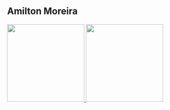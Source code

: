 ## Amilton Moreira

<div>
  <a href="https://github.com/AmiltonMn">
  <img loading="lazy" height="180em" src="https://github-readme-stats.vercel.app/api/top-langs/?username=AmiltonMn&layout=compact&langs_count=7&theme=one-dark-monokai"/>
  <img loading="lazy" height="180em" src="https://github-readme-stats.vercel.app/api?username=AmiltonMn&show_icons=true&theme=one-dark-monokai&include_all_commits=true&count_private=true"/>
</div>

